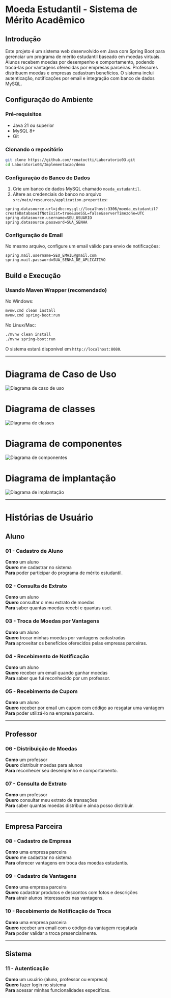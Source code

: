 # Moeda Estudantil - Sistema de Mérito Acadêmico

## Introdução
Este projeto é um sistema web desenvolvido em Java com Spring Boot para gerenciar um programa de mérito estudantil baseado em moedas virtuais. Alunos recebem moedas por desempenho e comportamento, podendo trocá-las por vantagens oferecidas por empresas parceiras. Professores distribuem moedas e empresas cadastram benefícios. O sistema inclui autenticação, notificações por email e integração com banco de dados MySQL.

## Configuração do Ambiente

### Pré-requisitos
- Java 21 ou superior
- MySQL 8+
- Git

### Clonando o repositório
```bash
git clone https://github.com/renatoctti/Laboratorio03.git
cd Laboratorio03/Implementacao/demo
```

### Configuração do Banco de Dados
1. Crie um banco de dados MySQL chamado `moeda_estudantil`.
2. Altere as credenciais do banco no arquivo `src/main/resources/application.properties`:
```properties
spring.datasource.url=jdbc:mysql://localhost:3306/moeda_estudantil?createDatabaseIfNotExist=true&useSSL=false&serverTimezone=UTC
spring.datasource.username=SEU_USUARIO
spring.datasource.password=SUA_SENHA
```

### Configuração de Email
No mesmo arquivo, configure um email válido para envio de notificações:
```properties
spring.mail.username=SEU_EMAIL@gmail.com
spring.mail.password=SUA_SENHA_DE_APLICATIVO
```
## Build e Execução

### Usando Maven Wrapper (recomendado)
No Windows:
```bash
mvnw.cmd clean install
mvnw.cmd spring-boot:run
```
No Linux/Mac:
```bash
./mvnw clean install
./mvnw spring-boot:run
```

O sistema estará disponível em `http://localhost:8080`.

---
# Diagrama de Caso de Uso
![Diagrama de caso de uso](Laboratorio03/Projeto/CasoDeUso/CasosdeUso.png)

# Diagrama de classes
![Diagrama de classes](Laboratorio03/Projeto/Classe/CasosdeUso.png)

# Diagrama de componentes
![Diagrama de componentes](Laboratorio03/Projeto/Componentes/DiagramaDeComponentes.png)

# Diagrama de implantação
![Diagrama de implantação](Laboratorio03/Projeto/Implantacao/DiagramaDeImpplantacap.png)

---

# Histórias de Usuário

## Aluno

### 01 - Cadastro de Aluno
**Como** um aluno  
**Quero** me cadastrar no sistema  
**Para** poder participar do programa de mérito estudantil.

### 02 - Consulta de Extrato
**Como** um aluno  
**Quero** consultar o meu extrato de moedas  
**Para** saber quantas moedas recebi e quantas usei.

### 03 - Troca de Moedas por Vantagens
**Como** um aluno  
**Quero** trocar minhas moedas por vantagens cadastradas  
**Para** aproveitar os benefícios oferecidos pelas empresas parceiras.

### 04 - Recebimento de Notificação
**Como** um aluno  
**Quero** receber um email quando ganhar moedas  
**Para** saber que fui reconhecido por um professor.

### 05 - Recebimento de Cupom
**Como** um aluno  
**Quero** receber por email um cupom com código ao resgatar uma vantagem  
**Para** poder utilizá-lo na empresa parceira.

---

## Professor

### 06 - Distribuição de Moedas
**Como** um professor  
**Quero** distribuir moedas para alunos  
**Para** reconhecer seu desempenho e comportamento.

### 07 - Consulta de Extrato
**Como** um professor  
**Quero** consultar meu extrato de transações  
**Para** saber quantas moedas distribuí e ainda posso distribuir.

---

## Empresa Parceira

### 08 - Cadastro de Empresa
**Como** uma empresa parceira  
**Quero** me cadastrar no sistema  
**Para** oferecer vantagens em troca das moedas estudantis.

### 09 - Cadastro de Vantagens
**Como** uma empresa parceira  
**Quero** cadastrar produtos e descontos com fotos e descrições  
**Para** atrair alunos interessados nas vantagens.

### 10 - Recebimento de Notificação de Troca
**Como** uma empresa parceira  
**Quero** receber um email com o código da vantagem resgatada  
**Para** poder validar a troca presencialmente.

---

## Sistema

### 11 - Autenticação
**Como** um usuário (aluno, professor ou empresa)  
**Quero** fazer login no sistema  
**Para** acessar minhas funcionalidades específicas.
